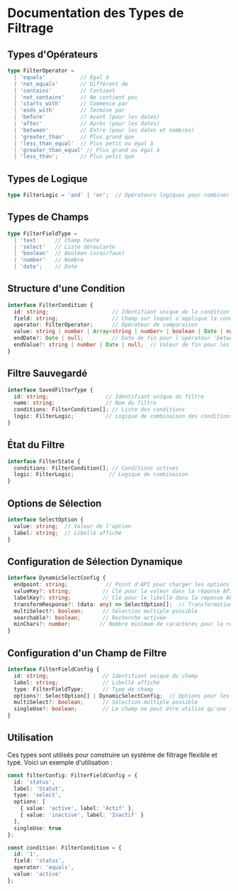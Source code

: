 # Documentation des Types de Filtrage

## Types d'Opérateurs

```typescript
type FilterOperator = 
  | 'equals'           // Égal à
  | 'not_equals'       // Différent de
  | 'contains'         // Contient
  | 'not_contains'     // Ne contient pas
  | 'starts_with'      // Commence par
  | 'ends_with'        // Termine par
  | 'before'           // Avant (pour les dates)
  | 'after'            // Après (pour les dates)
  | 'between'          // Entre (pour les dates et nombres)
  | 'greater_than'     // Plus grand que
  | 'less_than_equal'  // Plus petit ou égal à
  | 'greater_than_equal' // Plus grand ou égal à
  | 'less_than';       // Plus petit que
```

## Types de Logique

```typescript
type FilterLogic = 'and' | 'or';  // Opérateurs logiques pour combiner les conditions
```

## Types de Champs

```typescript
type FilterFieldType = 
  | 'text'     // Champ texte
  | 'select'   // Liste déroulante
  | 'boolean'  // Booléen (vrai/faux)
  | 'number'   // Nombre
  | 'date';    // Date
```

## Structure d'une Condition

```typescript
interface FilterCondition {
  id: string;                    // Identifiant unique de la condition
  field: string;                 // Champ sur lequel s'applique la condition
  operator: FilterOperator;      // Opérateur de comparaison
  value: string | number | Array<string | number> | boolean | Date | null;  // Valeur de comparaison
  endDate?: Date | null;         // Date de fin pour l'opérateur 'between'
  endValue?: string | number | Date | null;  // Valeur de fin pour les plages
}
```

## Filtre Sauvegardé

```typescript
interface SavedFilterType {
  id: string;                  // Identifiant unique du filtre
  name: string;                // Nom du filtre
  conditions: FilterCondition[]; // Liste des conditions
  logic: FilterLogic;          // Logique de combinaison des conditions
}
```

## État du Filtre

```typescript
interface FilterState {
  conditions: FilterCondition[]; // Conditions actives
  logic: FilterLogic;           // Logique de combinaison
}
```

## Options de Sélection

```typescript
interface SelectOption {
  value: string;  // Valeur de l'option
  label: string;  // Libellé affiché
}
```

## Configuration de Sélection Dynamique

```typescript
interface DynamicSelectConfig {
  endpoint: string;            // Point d'API pour charger les options
  valueKey?: string;          // Clé pour la valeur dans la réponse API
  labelKey?: string;          // Clé pour le libellé dans la réponse API
  transformResponse?: (data: any) => SelectOption[];  // Transformation des données
  multiSelect?: boolean;      // Sélection multiple possible
  searchable?: boolean;       // Recherche activée
  minChars?: number;         // Nombre minimum de caractères pour la recherche
}
```

## Configuration d'un Champ de Filtre

```typescript
interface FilterFieldConfig {
  id: string;                 // Identifiant unique du champ
  label: string;              // Libellé affiché
  type: FilterFieldType;      // Type de champ
  options?: SelectOption[] | DynamicSelectConfig;  // Options pour les champs select
  multiSelect?: boolean;      // Sélection multiple possible
  singleUse?: boolean;        // Le champ ne peut être utilisé qu'une fois
}
```

## Utilisation

Ces types sont utilisés pour construire un système de filtrage flexible et typé. Voici un exemple d'utilisation :

```typescript
const filterConfig: FilterFieldConfig = {
  id: 'status',
  label: 'Statut',
  type: 'select',
  options: [
    { value: 'active', label: 'Actif' },
    { value: 'inactive', label: 'Inactif' }
  ],
  singleUse: true
};

const condition: FilterCondition = {
  id: '1',
  field: 'status',
  operator: 'equals',
  value: 'active'
};
```